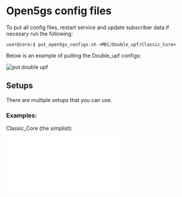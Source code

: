 # Open5gs config files

To put all config files, restart service and update subscriber data if necesary run the following:

```console
user@core:$ put_open5gs_configs.sh <MEC/Double_upf/Classic_Core> 
```

Below is an example of putting the Double_upf configs:

![put double upf](../../Media/start_doubleupfcore.gif)

## Setups

There are multiple setups that you can use.

### Examples:

Classic_Core (the simplist):

![](5G/Media/classic_core.pdf)
